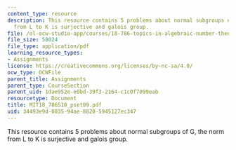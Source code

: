 ```yaml
---
content_type: resource
description: This resource contains 5 problems about normal subgroups of G, the norm
  from L to K is surjective and galois group.
file: /ol-ocw-studio-app/courses/18-786-topics-in-algebraic-number-theory-spring-2010/34493e9d083594ae88205945127ec347_MIT18_786S10_pset09.pdf
file_size: 58024
file_type: application/pdf
learning_resource_types:
- Assignments
license: https://creativecommons.org/licenses/by-nc-sa/4.0/
ocw_type: OCWFile
parent_title: Assignments
parent_type: CourseSection
parent_uid: 1dae952e-e0bd-39f3-2164-c1c0f7099eab
resourcetype: Document
title: MIT18_786S10_pset09.pdf
uid: 34493e9d-0835-94ae-8820-5945127ec347
---
```

This resource contains 5 problems about normal subgroups of G, the norm from L to K is surjective and galois group.